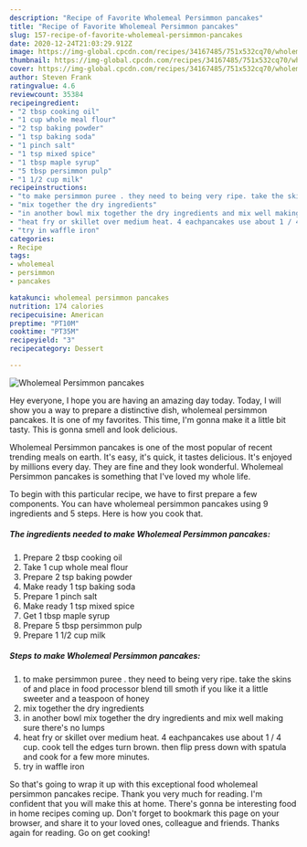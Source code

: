 ```yaml
---
description: "Recipe of Favorite Wholemeal Persimmon pancakes"
title: "Recipe of Favorite Wholemeal Persimmon pancakes"
slug: 157-recipe-of-favorite-wholemeal-persimmon-pancakes
date: 2020-12-24T21:03:29.912Z
image: https://img-global.cpcdn.com/recipes/34167485/751x532cq70/wholemeal-persimmon-pancakes-recipe-main-photo.jpg
thumbnail: https://img-global.cpcdn.com/recipes/34167485/751x532cq70/wholemeal-persimmon-pancakes-recipe-main-photo.jpg
cover: https://img-global.cpcdn.com/recipes/34167485/751x532cq70/wholemeal-persimmon-pancakes-recipe-main-photo.jpg
author: Steven Frank
ratingvalue: 4.6
reviewcount: 35384
recipeingredient:
- "2 tbsp cooking oil"
- "1 cup whole meal flour"
- "2 tsp baking powder"
- "1 tsp baking soda"
- "1 pinch salt"
- "1 tsp mixed spice"
- "1 tbsp maple syrup"
- "5 tbsp persimmon pulp"
- "1 1/2 cup milk"
recipeinstructions:
- "to make persimmon puree . they need to being very ripe. take the skins of and place in food processor blend till smoth if you like it a little sweeter and a teaspoon of honey"
- "mix together the dry ingredients"
- "in another bowl mix together the dry ingredients and mix well making sure there&#39;s no lumps"
- "heat fry or skillet over medium heat. 4 eachpancakes use about 1 / 4 cup. cook tell the edges turn brown. then flip press down with spatula and cook for a few more minutes."
- "try in waffle iron"
categories:
- Recipe
tags:
- wholemeal
- persimmon
- pancakes

katakunci: wholemeal persimmon pancakes 
nutrition: 174 calories
recipecuisine: American
preptime: "PT10M"
cooktime: "PT35M"
recipeyield: "3"
recipecategory: Dessert

---
```



![Wholemeal Persimmon pancakes](https://img-global.cpcdn.com/recipes/34167485/751x532cq70/wholemeal-persimmon-pancakes-recipe-main-photo.jpg)

Hey everyone, I hope you are having an amazing day today. Today, I will show you a way to prepare a distinctive dish, wholemeal persimmon pancakes. It is one of my favorites. This time, I'm gonna make it a little bit tasty. This is gonna smell and look delicious.

Wholemeal Persimmon pancakes is one of the most popular of recent trending meals on earth. It's easy, it's quick, it tastes delicious. It's enjoyed by millions every day. They are fine and they look wonderful. Wholemeal Persimmon pancakes is something that I've loved my whole life.




To begin with this particular recipe, we have to first prepare a few components. You can have wholemeal persimmon pancakes using 9 ingredients and 5 steps. Here is how you cook that.

<!--inarticleads1-->

##### The ingredients needed to make Wholemeal Persimmon pancakes:

1. Prepare 2 tbsp cooking oil
1. Take 1 cup whole meal flour
1. Prepare 2 tsp baking powder
1. Make ready 1 tsp baking soda
1. Prepare 1 pinch salt
1. Make ready 1 tsp mixed spice
1. Get 1 tbsp maple syrup
1. Prepare 5 tbsp persimmon pulp
1. Prepare 1 1/2 cup milk




<!--inarticleads2-->

##### Steps to make Wholemeal Persimmon pancakes:

1. to make persimmon puree . they need to being very ripe. take the skins of and place in food processor blend till smoth if you like it a little sweeter and a teaspoon of honey
1. mix together the dry ingredients
1. in another bowl mix together the dry ingredients and mix well making sure there&#39;s no lumps
1. heat fry or skillet over medium heat. 4 eachpancakes use about 1 / 4 cup. cook tell the edges turn brown. then flip press down with spatula and cook for a few more minutes.
1. try in waffle iron




So that's going to wrap it up with this exceptional food wholemeal persimmon pancakes recipe. Thank you very much for reading. I'm confident that you will make this at home. There's gonna be interesting food in home recipes coming up. Don't forget to bookmark this page on your browser, and share it to your loved ones, colleague and friends. Thanks again for reading. Go on get cooking!
